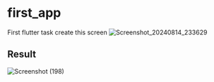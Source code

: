 # first_app

First flutter task
  create this screen 
  ![Screenshot_20240814_233629](https://github.com/user-attachments/assets/113ccc83-79ac-4c08-83fd-89bc4969c245)



## Result

![Screenshot (198)](https://github.com/user-attachments/assets/b0a4a92b-966b-4a16-86eb-7e6013919157)
